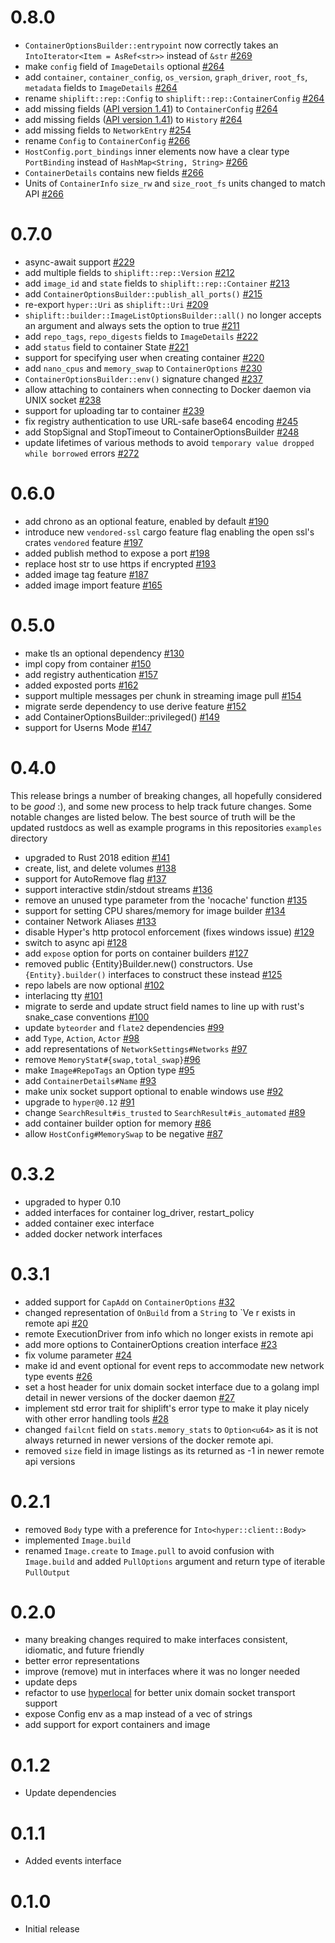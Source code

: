 # 0.8.0

* `ContainerOptionsBuilder::entrypoint` now correctly takes an `IntoIterator<Item = AsRef<str>>` instead of `&str` [#269](https://github.com/softprops/shiplift/pull/269)
* make `config` field of `ImageDetails` optional [#264](https://github.com/softprops/shiplift/pull/264)
* add `container`, `container_config`, `os_version`, `graph_driver`, `root_fs`, `metadata` fields to `ImageDetails` [#264](https://github.com/softprops/shiplift/pull/264)
* rename `shiplift::rep::Config` to `shiplift::rep::ContainerConfig` [#264](https://github.com/softprops/shiplift/pull/264)
* add missing fields ([API version 1.41](https://docs.docker.com/engine/api/v1.41/#operation/ImageInspect)) to `ContainerConfig` [#264](https://github.com/softprops/shiplift/pull/264)
* add missing fields ([API version 1.41](https://docs.docker.com/engine/api/v1.41/#operation/ImageHistory)) to `History` [#264](https://github.com/softprops/shiplift/pull/264)
* add missing fields to `NetworkEntry` [#254](https://github.com/softprops/shiplift/pull/254)
* rename `Config` to `ContainerConfig` [#266](https://github.com/softprops/shiplift/pull/266)
* `HostConfig.port_bindings` inner elements now have a clear type `PortBinding` instead of `HashMap<String, String>` [#266](https://github.com/softprops/shiplift/pull/266)
* `ContainerDetails` contains new fields [#266](https://github.com/softprops/shiplift/pull/266)
* Units of `ContainerInfo` `size_rw` and `size_root_fs` units changed to match API [#266](https://github.com/softprops/shiplift/pull/266)

# 0.7.0

* async-await support [#229](https://github.com/softprops/shiplift/pull/229)
* add multiple fields to `shiplift::rep::Version` [#212](https://github.com/softprops/shiplift/pull/212)
* add `image_id` and `state` fields to `shiplift::rep::Container` [#213](https://github.com/softprops/shiplift/pull/213)
* add `ContainerOptionsBuilder::publish_all_ports()` [#215](https://github.com/softprops/shiplift/pull/215)
* re-export `hyper::Uri` as `shiplift::Uri` [#209](https://github.com/softprops/shiplift/pull/209)
* `shiplift::builder::ImageListOptionsBuilder::all()` no longer accepts an argument and always sets the option to true [#211](https://github.com/softprops/shiplift/pull/211)
* add `repo_tags`, `repo_digests` fields to `ImageDetails` [#222](https://github.com/softprops/shiplift/pull/222)
* add `status` field to container State [#221](https://github.com/softprops/shiplift/pull/221)
* support for specifying user when creating container [#220](https://github.com/softprops/shiplift/pull/220)
* add `nano_cpus` and `memory_swap` to `ContainerOptions` [#230](https://github.com/softprops/shiplift/pull/230)
* `ContainerOptionsBuilder::env()` signature changed [#237](https://github.com/softprops/shiplift/pull/237)
* allow attaching to containers when connecting to Docker daemon via UNIX socket [#238](https://github.com/softprops/shiplift/pull/238)
* support for uploading tar to container [#239](https://github.com/softprops/shiplift/pull/239)
* fix registry authentication to use URL-safe base64 encoding [#245](https://github.com/softprops/shiplift/pull/245)
* add StopSignal and StopTimeout to ContainerOptionsBuilder [#248](https://github.com/softprops/shiplift/pull/248)
* update lifetimes of various methods to avoid `temporary value dropped while borrowed` errors [#272](https://github.com/softprops/shiplift/pull/272)

# 0.6.0

* add chrono as an optional feature, enabled by default [#190](https://github.com/softprops/shiplift/pull/190)
* introduce new `vendored-ssl` cargo feature flag enabling the open ssl's crates `vendored`  feature [#197](https://github.com/softprops/shiplift/pull/197)
* added publish method to expose a port [#198](https://github.com/softprops/shiplift/pull/198)
* replace host str to use https if encrypted [#193](https://github.com/softprops/shiplift/pull/193)
* added image tag feature [#187](https://github.com/softprops/shiplift/pull/187)
* added image import feature [#165](https://github.com/softprops/shiplift/pull/165)

# 0.5.0

* make tls an optional dependency [#130](https://github.com/softprops/shiplift/pull/130)
* impl copy from container [#150](https://github.com/softprops/shiplift/pull/150)
* add registry authentication [#157](https://github.com/softprops/shiplift/pull/157)
* added exposted ports [#162](https://github.com/softprops/shiplift/pull/162)
* support multiple messages per chunk in streaming image pull [#154](https://github.com/softprops/shiplift/pull/154)
* migrate serde dependency to use derive feature  [#152](https://github.com/softprops/shiplift/pull/152)
* add ContainerOptionsBuilder::privileged() [#149](https://github.com/softprops/shiplift/pull/149)
* support for Userns Mode [#147](https://github.com/softprops/shiplift/pull/147)

# 0.4.0

This release brings a number of breaking changes, all hopefully considered to be *good* :), and some new process to help track future changes. Some notable changes are listed below. The best source of truth will be the updated rustdocs as well as example programs in this repositories `examples` directory

* upgraded to Rust 2018 edition [#141](https://github.com/softprops/shiplift/pull/141)
* create, list, and delete volumes [#138](https://github.com/softprops/shiplift/pull/138)
* support for AutoRemove flag [#137](https://github.com/softprops/shiplift/pull/137)
* support interactive stdin/stdout streams [#136](https://github.com/softprops/shiplift/pull/136)
* remove an unused type parameter from the 'nocache' function [#135](https://github.com/softprops/shiplift/pull/135)
* support for setting CPU shares/memory for image builder [#134](https://github.com/softprops/shiplift/pull/134)
* container Network Aliases  [#133](https://github.com/softprops/shiplift/pull/133)
* disable Hyper's http protocol enforcement (fixes windows issue) [#129](https://github.com/softprops/shiplift/pull/129)
* switch to async api [#128](https://github.com/softprops/shiplift/pull/128)
* add `expose` option for ports on container builders [#127](https://github.com/softprops/shiplift/pull/127)
* removed public {Entity}Builder.new() constructors. Use `{Entity}.builder()` interfaces to construct these instead [#125](https://github.com/softprops/shiplift/pull/125)
* repo labels are now optional [#102](https://github.com/softprops/shiplift/pull/102)
* interlacing tty [#101](https://github.com/softprops/shiplift/pull/101)
* migrate to serde and update struct field names to line up with rust's snake_case conventions [#100](https://github.com/softprops/shiplift/pull/100)
* update `byteorder` and `flate2` dependencies [#99](https://github.com/softprops/shiplift/pull/99)
* add `Type`, `Action`, `Actor` [#98](https://github.com/softprops/shiplift/pull/98)
* add representations of `NetworkSettings#Networks` [#97](https://github.com/softprops/shiplift/pull/97)
* remove `MemoryStat#{swap,total_swap}`[#96](https://github.com/softprops/shiplift/pull/96)
* make `Image#RepoTags` an Option type [#95](https://github.com/softprops/shiplift/pull/95)
* add `ContainerDetails#Name` [#93](https://github.com/softprops/shiplift/pull/93)
* make unix socket support optional to enable windows use [#92](https://github.com/softprops/shiplift/pull/92)
* upgrade to `hyper@0.12` [#91](https://github.com/softprops/shiplift/pull/91)
* change `SearchResult#is_trusted` to `SearchResult#is_automated` [#89](https://github.com/softprops/shiplift/pull/89)
* add container builder option for memory [#86](https://github.com/softprops/shiplift/pull/86)
* allow `HostConfig#MemorySwap` to be negative [#87](https://github.com/softprops/shiplift/pull/87)

# 0.3.2
* upgraded to hyper 0.10
* added interfaces for container log_driver, restart_policy
* added container exec interface
* added docker network interfaces

# 0.3.1

* added support for `CapAdd` on `ContainerOptions` [#32](https://github.com/softprops/shiplift/pull/32)
* changed representation of `OnBuild` from a `String` to `Ve     r exists in remote api [#20](https://github.com/softprops/shiplift/pull/20)
* remote ExecutionDriver from info which no longer exists in remote api
* add more options to ContainerOptions creation interface [#23](https://github.com/softprops/shiplift/pull/23)
* fix volume parameter [#24](https://github.com/softprops/shiplift/pull/24)
* make id and event optional for event reps to accommodate new network type events [#26](https://github.com/softprops/shiplift/pull/26)
* set a host header for unix domain socket interface due to a golang impl detail in newer versions of the docker daemon [#27](https://github.com/softprops/shiplift/pull/27)
* implement std error trait for shiplift's error type to make it play nicely with other error handling tools  [#28](https://github.com/softprops/shiplift/pull/28)
* changed `failcnt` field on `stats.memory_stats` to `Option<u64>` as it is not always returned in newer versions of the docker remote api.
* removed `size` field in image listings as its returned as -1 in newer remote api versions

# 0.2.1

* removed `Body` type with a preference for `Into<hyper::client::Body>`
* implemented `Image.build`
* renamed `Image.create` to `Image.pull` to avoid confusion with `Image.build` and added `PullOptions` argument and return type of iterable `PullOutput`

# 0.2.0

* many breaking changes required to make interfaces consistent, idiomatic, and future friendly
* better error representations
* improve (remove) mut in interfaces where it was no longer needed
* update deps
* refactor to use [hyperlocal](https://github.com/softprops/hyperlocal) for better unix domain socket transport support
* expose Config env as a map instead of a vec of strings
* add support for export containers and image

# 0.1.2

* Update dependencies

# 0.1.1

* Added events interface

# 0.1.0

* Initial release
